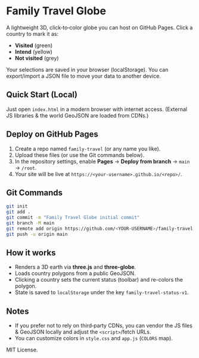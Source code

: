 # Family Travel Globe

A lightweight 3D, click‑to‑color globe you can host on GitHub Pages. Click a country to mark it as:
- **Visited** (green)
- **Intend** (yellow)
- **Not visited** (grey)

Your selections are saved in your browser (localStorage). You can export/import a JSON file to move your data to another device.

## Quick Start (Local)
Just open `index.html` in a modern browser with internet access. (External JS libraries & the world GeoJSON are loaded from CDNs.)

## Deploy on GitHub Pages
1. Create a repo named `family-travel` (or any name you like).
2. Upload these files (or use the Git commands below).
3. In the repository settings, enable **Pages** → **Deploy from branch** → `main` → `/root`.
4. Your site will be live at `https://<your-username>.github.io/<repo>/`.

## Git Commands
```bash
git init
git add .
git commit -m "Family Travel Globe initial commit"
git branch -M main
git remote add origin https://github.com/<YOUR-USERNAME>/family-travel.git
git push -u origin main
```

## How it works
- Renders a 3D earth via **three.js** and **three-globe**.
- Loads country polygons from a public GeoJSON.
- Clicking a country sets the current status (toolbar) and re-colors the polygon.
- State is saved to `localStorage` under the key `family-travel-status-v1`.

## Notes
- If you prefer not to rely on third‑party CDNs, you can vendor the JS files & GeoJSON locally and adjust the `<script>`/fetch URLs.
- You can customize colors in `style.css` and `app.js` (`COLORS` map).

MIT License.
